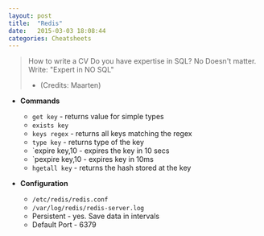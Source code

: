 ```yaml
---
layout: post
title:  "Redis"
date:   2015-03-03 18:08:44
categories: Cheatsheets
---
```

> How to write a CV
> Do you have expertise in SQL?
> No
> Doesn't matter. Write: "Expert in NO SQL"
> - (Credits: Maarten)
* __Commands__
  * `get key` - returns value for simple types
  * `exists key` 
  * `keys regex` - returns all keys matching the regex
  * `type key` - returns type of the key
  * `expire key,10 - expires the key in 10 secs
  * `pexpire key,10 - expires key in 10ms
  * `hgetall key` - returns the hash stored at the key

* __Configuration__
  * `/etc/redis/redis.conf`
  * `/var/log/redis/redis-server.log`
  * Persistent - yes. Save data in intervals
  * Default Port - 6379